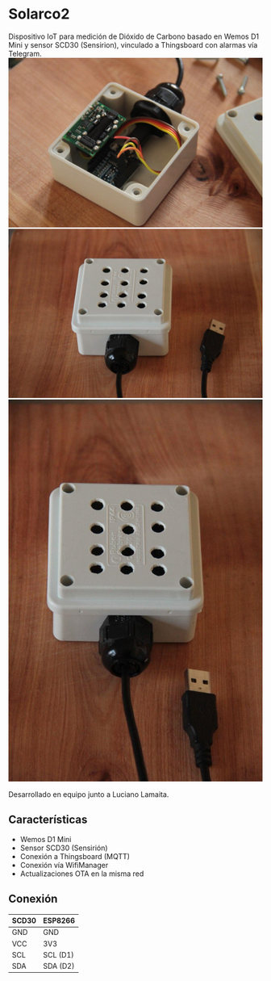 # Solarco2
Dispositivo IoT para medición de Dióxido de Carbono basado en Wemos D1 Mini y sensor SCD30 (Sensirion), vinculado a Thingsboard con alarmas vía Telegram.
![SolarCO21](https://github.com/Alitux/solarco2/blob/b9d5e585069da2d68f7009a6f1ee12e4062443ef/imagenes/Foto%201.jpg)
![SolarCO22](https://github.com/Alitux/solarco2/blob/b9d5e585069da2d68f7009a6f1ee12e4062443ef/imagenes/Foto%202.jpg)
![SolarCO23](https://github.com/Alitux/solarco2/blob/b9d5e585069da2d68f7009a6f1ee12e4062443ef/imagenes/Foto%203.jpg)

Desarrollado en equipo junto a Luciano Lamaita.

## Características
- Wemos D1 Mini
- Sensor SCD30 (Sensirión)
- Conexión a Thingsboard (MQTT)
- Conexión vía WifiManager
- Actualizaciones OTA en la misma red
## Conexión

|SCD30 | ESP8266 |
|------|---------|
| GND  |   GND   |
| VCC  |   3V3   |
| SCL  | SCL (D1)|
| SDA  | SDA (D2)|

